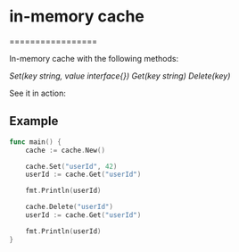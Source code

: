 # in-memory cache
=================

In-memory cache with the following methods:

*Set(key string, value interface{})*
*Get(key string)*
*Delete(key)*

See it in action:
## Example

```go
func main() {
	cache := cache.New()

	cache.Set("userId", 42)
	userId := cache.Get("userId")

	fmt.Println(userId)

	cache.Delete("userId")
	userId := cache.Get("userId")

	fmt.Println(userId)
}
```
